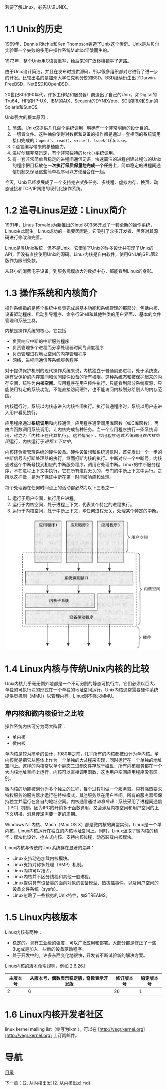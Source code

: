 若要了解Linux，必先认识UNIX。

# 1.1 Unix的历史

1969年，Dennis Ritchie和Ken Thompson铸造了Unix这个传奇。Unix是从贝尔实验室一个失败的多用户操作系统Multics涅槃而生的。

1973年，整个Unix用C语言重写，给后来的广泛移植铺平了道路。

由于Unix设计简洁，并且在发布时提供源码，所以很多组织都对它进行了进一步的开发。比较出名的是加州大学伯克利分校的BSD。BSD继续衍生出了Darwin、FreeBSD、NetBSD和OpenBSD。

20世纪80和90年代，许多工作站和服务器厂商退出了自己的Unix，如Digital的Tru64、HP的HP-UX、IBM的AIX、Sequent的DYNIX/ptx、SGI的IRIX和Sun的Solaris和SunOS。

Unix强大的根本原因：

1. 简洁。Unix仅提供几几百个系统调用，明确有一个非常明确的设计目的。
2. 一切皆文件。这种抽象使得对数据和设备的操作都是通过一套相同的系统调用接口完成的：`open()`、`read()`、`write()`、`lseek()`和`close`。
3. C语言编写带来的移植能力。
4. 进程创建非常迅速，有个非常独特的`fork()`系统调用。
5. 有一套非常简单且稳定的进程间通信元语。快速简洁的进程创建过程似的Unix的程序把目标放在**一次执行保质保量地完成一个任务上**，简单稳定的进程间通信机制又保证这些简单程序可以方便组合在一起。

今天，Unix已经发展成了一个支持抢占式多任务、多线程、虚拟内存、换页、动态链接和TCP/IP网络的现代化操作系统。

# 1.2 追寻Linus足迹：Linux简介

1991年，Linus Torvalds为新推出的Intel 80386开发了一套全新的操作系统，Linux由此诞生。Linux成功的一重要因素是，它吸引了众多开发者、黑客对其源码进行修改和完善。

Linux是类Unix系统，但不是Unix。它借鉴了Unix的许多设计并实现了Unix的API，但没有直接使用Unix的源码。Linux内核是自由软件，使用GNU的GPL第2版作为限制条款。

从轻小的消费电子设备，到服务规模放大的数据中心，都能看到Linux的身影。

# 1.3 操作系统和内核简介

操作系统指的是整个系统中负责完成最基本功能和系统管理的那部分，包括内核、设备驱动程序、启动引导程序、命令行Shell和其他种类的用户界面、、基本的文件管理和系统工具。

内核是操作系统的核心，它包括

- 负责响应中断的中断服务程序
- 负责管理多个进程而分享处理器时间的调度程序
- 负责管理进程地址空间的内存管理程序
- 网络、进程间通信等系统服务程序

对于提供保护机制的现代操作系统来说，内核独立于普通阴影进程，处于系统态，拥有受保护的内存空间和访问硬件设备的所有权限。这种系统态和被保护起来的内存空间，统称为**内核空间**。应用程序在用户控件执行，只能看到部分系统资源，只能使用特定的系统功能，不能直接访问硬件，也不能访问内核划分给别人的内存范围。

内核运行时，系统以内核态进入内核空间执行。执行普通程序时，系统以用户态进入用户看见执行。

应用程序通过**系统调用**和内核通信。应用程序通常调用库函数（如C库函数），再由库函数调用系统调用，让内核完成各种任务。当一个应用程序执行一条系统调用，称之为「内核正在代其执行」。这种情况下，应用程序通过系统调用*在内核空间*运行，内核运行于*进程上下文中*。

内核还负责管理系统的硬件设备。硬件设备想和系统通信时，首先发出一个一步的中断信号去打断处理器的执行，继而打断内核的执行。中断对应一个中断号，内核通过这个中断号找到相应的中断服务程序，调用它处理中断。Linux的中断服务程序，不在进程上下文中执行，它在所有进程无关的，专门的中断上下文中运行。之所以这样做，是为了保证中断在第一时间被响应和处理。

每个处理器在任何时间点上的活动都必然为以下三者之一：

1. 运行于用户空间，执行用户进程。
2. 运行于内核空间，处于进程上下文，代表某个特定的进程执行。
3. 运行于内核空间，处于中断上下文，与任何进程无关，处理某个特定的中断。

![应用程序、内核和硬件的关系](img/chap1/img0.png)

# 1.4 Linux内核与传统Unix内核的比较

Unix内核几乎毫无例外地都是一个不可分割的静态可执行库，它们必须以巨大、单独的可执行块的形式在一个单独的地址空间运行。Unix内核通常需要硬件系统提供页机制（MMU）以管理内存。Linux则不强求MMU。

## 单内核和微内核设计之比较

操作系统内核可分为两大阵营：

- 单内核
- 微内核

单内核是较为简单的设计，1980年之前，几乎所有的内核都被设计为单内核。单内核就是把它从整体上作为一个单独的大过程来实现，同时运行在一个单独的地址空间上。这样的内核常以单个静态二进制文件存放于磁盘，所有内核服务都在一个大内核地址空间上运行。内核可以直接调用函数，这也用户空间应用程序没有区别。

微内核的功能被划分为多个独立的过程，每个过程叫做一个服务器。只有强烈要求特权服务的服务器才运行在特权模式，其他服务器在用户空间。所有的服务器都保持独立并运行在各自的地址空间。内核通信通过*消息传递*：系统采用了进程间通信（IPC）机制。因为IPC的开销多于函数调用，又会涉及内核空间和用户空间的上下文切换，消息传递需要一定的周期。

Windows NT内核、Mach（Mac OS X）都是微内核的典型实例。Linux是一个单内核，Linux内核运行在独立的内核地址空间上。同时，Linux汲取了微内核的精华：模块化设计、抢占式内核、支持内核线程，动态装载内核模块。

Linux内核与传统的Unix系统存在显著的差异：

- Linux支持动态加载内核模块。
- Linux支持对称多处理（SMP）机制。
- Linux内核可以抢占。
- Linux内核并不区分线程和其他一般进程。
- Linux提供具有设备类的面向对象的设备模型、热拔插事件，以及用户空间的设备文件系统（sysfs）。
- Linux忽略了一些拙劣的Unix特性，如STREAMS。

# 1.5 Linux内核版本

Linux内核有两种：

- 稳定的。具有工业级的强度，可以广泛应用和部署。大部分都是修正了一些Bug或是加入一些新的设备驱动程序。
- 处于开发中的。许多东西变化地很快，开发者不断试验新的解决方案。

Linux内核的版本命名规则，例如 2.6.26.1

| 主版本号 | 从版本号，偶数表示稳定版，奇数表示开发版 | 修订版本号 | 稳定版本号 |
| ---- | -------------------- | ----- | ----- |
| 2    | 6                    | 26    | 1     |

# 1.6 Linux内核开发者社区

linux kernel mailing list（缩写为lkml），可以在 [http://vegr.kernel.org](http://vegr.kernel.org) 上订阅邮件。

# 导航

[目录](README.md)

下一章：[2. 从内核出发](2. 从内核出发.md)
